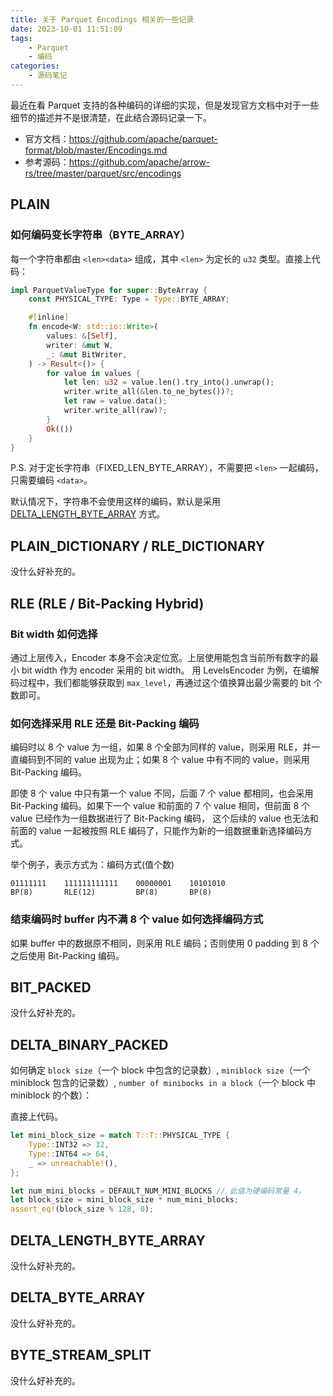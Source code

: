 ```yaml
---
title: 关于 Parquet Encodings 相关的一些记录
date: 2023-10-01 11:51:09
tags:
    - Parquet
    - 编码
categories:
    - 源码笔记
---
```


最近在看 Parquet 支持的各种编码的详细的实现，但是发现官方文档中对于一些细节的描述并不是很清楚，在此结合源码记录一下。

<!-- more -->

- 官方文档：https://github.com/apache/parquet-format/blob/master/Encodings.md
- 参考源码：https://github.com/apache/arrow-rs/tree/master/parquet/src/encodings


## PLAIN

### 如何编码变长字符串（BYTE_ARRAY）

每一个字符串都由 `<len><data>` 组成，其中 `<len>` 为定长的 `u32` 类型。直接上代码：

```rust
impl ParquetValueType for super::ByteArray {
    const PHYSICAL_TYPE: Type = Type::BYTE_ARRAY;

    #[inline]
    fn encode<W: std::io::Write>(
        values: &[Self],
        writer: &mut W,
        _: &mut BitWriter,
    ) -> Result<()> {
        for value in values {
            let len: u32 = value.len().try_into().unwrap();
            writer.write_all(&len.to_ne_bytes())?;
            let raw = value.data();
            writer.write_all(raw)?;
        }
        Ok(())
    }
}
```

P.S. 对于定长字符串（FIXED_LEN_BYTE_ARRAY），不需要把 `<len>` 一起编码，只需要编码 `<data>`。

默认情况下，字符串不会使用这样的编码，默认是采用 [DELTA_LENGTH_BYTE_ARRAY](#DELTA-LENGTH-BYTE-ARRAY) 方式。

## PLAIN_DICTIONARY / RLE_DICTIONARY 

没什么好补充的。

## RLE (RLE / Bit-Packing Hybrid)

### Bit width 如何选择

通过上层传入，Encoder 本身不会决定位宽。上层使用能包含当前所有数字的最小 bit width 作为 encoder 采用的 bit width。
用 LevelsEncoder 为例，在编解码过程中，我们都能够获取到 `max_level`，再通过这个值换算出最少需要的 bit 个数即可。

### 如何选择采用 RLE 还是 Bit-Packing 编码

编码时以 8 个 value 为一组，如果 8 个全部为同样的 value，则采用 RLE，并一直编码到不同的 value 出现为止；如果 8 个 value 中有不同的 value，则采用 Bit-Packing 编码。

即使 8 个 value 中只有第一个 value 不同，后面 7 个 value 都相同，也会采用 Bit-Packing 编码。如果下一个 value 和前面的 7 个 value 相同，但前面 8 个 value 已经作为一组数据进行了 Bit-Packing 编码，
这个后续的 value 也无法和前面的 value 一起被按照 RLE 编码了，只能作为新的一组数据重新选择编码方式。

举个例子，表示方式为：编码方式(值个数)

```
01111111    111111111111    00000001    10101010
BP(8)       RLE(12)         BP(8)       BP(8)
```

### 结束编码时 buffer 内不满 8 个 value 如何选择编码方式

如果 buffer 中的数据原不相同，则采用 RLE 编码；否则使用 0 padding 到 8 个之后使用 Bit-Packing 编码。

## BIT_PACKED

没什么好补充的。

## DELTA_BINARY_PACKED

如何确定 `block size`（一个 block 中包含的记录数）, `miniblock size`（一个 miniblock 包含的记录数）, `number of minibocks in a block`（一个 block 中 miniblock 的个数）：

直接上代码。

```rust
let mini_block_size = match T::T::PHYSICAL_TYPE {
    Type::INT32 => 32,
    Type::INT64 => 64,
    _ => unreachable!(),
};

let num_mini_blocks = DEFAULT_NUM_MINI_BLOCKS // 此值为硬编码常量 4。
let block_size = mini_block_size * num_mini_blocks;
assert_eq!(block_size % 128, 0);
```

## DELTA_LENGTH_BYTE_ARRAY

没什么好补充的。

## DELTA_BYTE_ARRAY

没什么好补充的。

## BYTE_STREAM_SPLIT

没什么好补充的。